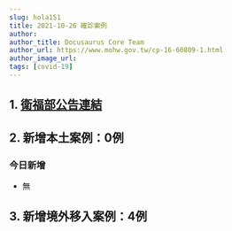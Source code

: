 ```yaml
---
slug: hola151
title: 2021-10-26 確診案例
author: 
author_title: Docusaurus Core Team
author_url: https://www.mohw.gov.tw/cp-16-60809-1.html
author_image_url: 
tags: [covid-19]
---
```


## 1. [衛福部公告連結](https://www.cdc.gov.tw/Bulletin/Detail/t2FkkffBc835nc7zC2PTOQ?typeid=9)

## 2. 新增本土案例：0例

### 今日新增
* 無

## 3. 新增境外移入案例：4例
